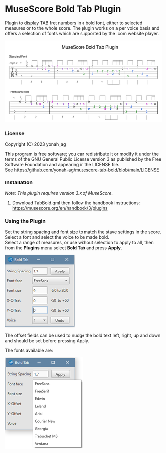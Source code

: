 # MuseScore Bold Tab Plugin
Plugin to display TAB fret numbers in a bold font, either to selected measures or to the whole score.
The plugin works on a per voice basis and offers a selection of fonts which are supported by the .com website player.

![01](https://github.com/yonah-ag/musescore-tab-bold/blob/main/images/TabBold.png)

### License

Copyright (C) 2023 yonah_ag

This program is free software; you can redistribute it or modify it under the terms of the GNU General Public License version 3 as published by the Free Software Foundation and appearing in the LICENSE file.  
See https://github.com/yonah-ag/musescore-tab-bold/blob/main/LICENSE

### Installation

_Note: This plugin requires version 3.x of MuseScore._

1. Download TabBold.qml then follow the handbook instructions: https://musescore.org/en/handbook/3/plugins

### Using the Plugin

Set the string spacing and font size to match the stave settings in the score.  
Select a font and select the voice to be made bold.  
Select a range of measures, or use without selection to apply to all, then from the **Plugins** menu select **Bold Tab** and press **Apply**.  
 
  ![02](https://github.com/yonah-ag/musescore-tab-bold/blob/main/images/TabBold01.png)
  
 The offset fields can be used to nudge the bold text left, right, up and down and should be set before pressing Apply.  
 
 The fonts available are:
  
  ![03](https://github.com/yonah-ag/musescore-tab-bold/blob/main/images/TabBold02.png)
